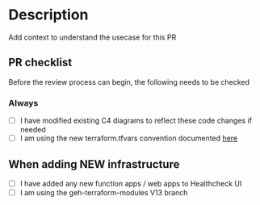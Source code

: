 # Description

Add context to understand the usecase for this PR

## PR checklist

Before the review process can begin, the following needs to be checked

### Always

- [ ] I have modified existing C4 diagrams to reflect these code changes if needed
- [ ] I am using the new terraform.tfvars convention documented [here](https://energinet.atlassian.net/wiki/spaces/D3/pages/349798403/Terraform+Guidelines#Defining-variable-values)

## When adding NEW infrastructure

- [ ] I have added any new function apps / web apps to Healthcheck UI
- [ ] I am using the geh-terraform-modules V13 branch
